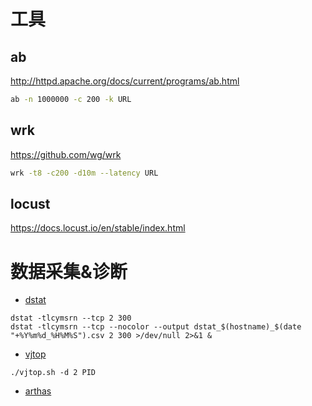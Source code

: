 # 工具

## ab

http://httpd.apache.org/docs/current/programs/ab.html

```bash
ab -n 1000000 -c 200 -k URL
```

## wrk

https://github.com/wg/wrk

```bash
wrk -t8 -c200 -d10m --latency URL
```

## locust

https://docs.locust.io/en/stable/index.html

# 数据采集&诊断

- [dstat](http://dag.wiee.rs/home-made/dstat/)  
```
dstat -tlcymsrn --tcp 2 300
dstat -tlcymsrn --tcp --nocolor --output dstat_$(hostname)_$(date "+%Y%m%d_%H%M%S").csv 2 300 >/dev/null 2>&1 &
```
- [vjtop](https://github.com/vipshop/vjtools/tree/master/vjtop)
```
./vjtop.sh -d 2 PID
```
- [arthas](https://arthas.aliyun.com/doc/quick-start.html)  
